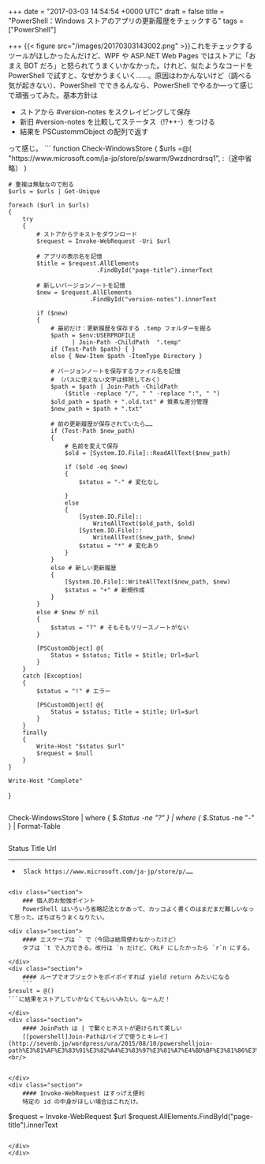 
+++
date = "2017-03-03 14:54:54 +0000 UTC"
draft = false
title = "PowerShell：Windows ストアのアプリの更新履歴をチェックする"
tags = ["PowerShell"]

+++
{{< figure src="/images/20170303143002.png"  >}}これをチェックするツールがほしかったんだけど、WPF や ASP.NET Web Pages ではストアに「おまえ BOT だろ」と怒られてうまくいかなかった。けれど、似たようなコードを PowerShell で試すと、なぜかうまくいく……。原因はわかんないけど（調べる気が起きない）、PowerShell でできるんなら、PowerShell でやるか―って感じで頑張ってみた。基本方針は

<ul>
<li>ストアから #version-notes をスクレイピングして保存</li>
<li>新旧 #version-notes を比較してステータス（!?*+-）をつける</li>
<li>結果を PSCustomｍObject の配列で返す</li>
</ul>って感じ。
```
function Check-WindowsStore
{
    $urls =@(
        "https://www.microsoft.com/ja-jp/store/p/swarm/9wzdncrdrsq1",
          :（途中省略）
    )

    # 重複は無駄なので削る
    $urls = $urls | Get-Unique

    foreach ($url in $urls)
    {
        try
        {
            # ストアからテキストをダウンロード 
            $request = Invoke-WebRequest -Uri $url
            
            # アプリの表示名を記憶
            $title = $request.AllElements
                             .FindById("page-title").innerText

            # 新しいバージョンノートを記憶
            $new = $request.AllElements
                           .FindById("version-notes").innerText

            if ($new)
            {
                # 最初だけ：更新履歴を保存する .temp フォルダーを掘る
                $path = $env:USERPROFILE 
                      | Join-Path -ChildPath  ".temp"
                if (Test-Path $path) { } 
                else { New-Item $path -ItemType Directory }

                # バージョンノートを保存するファイル名を記憶
                # （パスに使えない文字は排除しておく）
                $path = $path | Join-Path -ChildPath
                    ($title -replace "/", " " -replace ":", " ")
                $old_path = $path + ".old.txt" # 質素な差分管理
                $new_path = $path + ".txt"

                # 前の更新履歴が保存されていたら……
                if (Test-Path $new_path)
                {
                    # 名前を変えて保存
                    $old = [System.IO.File]::ReadAllText($new_path)

                    if ($old -eq $new)
                    {
                        $status = "-" # 変化なし
                    
                    }
                    else
                    {
                        [System.IO.File]::
                            WriteAllText($old_path, $old)
                        [System.IO.File]::
                            WriteAllText($new_path, $new)
                        $status = "*" # 変化あり
                    }
                }
                else # 新しい更新履歴
                {
                    [System.IO.File]::WriteAllText($new_path, $new)
                    $status = "+" # 新規作成
                }
            }
            else # $new が nil
            {
                $status = "?" # そもそもリリースノートがない
            }

            [PSCustomObject] @{ 
                Status = $status; Title = $title; Url=$url
            }
        }
        catch [Exception]
        {
            $status = "!" # エラー

            [PSCustomObject] @{ 
                Status = $status; Title = $title; Url=$url
            }
        }
        finally
        {
            Write-Host "$status $url"
            $request = $null
        }
    }

    Write-Host "Complete"
}
```この前は Slack のバージョン履歴が更新されたので、
```
Check-WindowsStore
    | where { $_.Status -ne "?" } 
    | where { $_.Status -ne "-" } 
    | Format-Table
```を実行すると、
```
Status Title Url 
------ ----- ---
*      Slack https://www.microsoft.com/ja-jp/store/p/……
```が出力される。

<div class="section">
    ### 個人的お勉強ポイント
    PowerShell はいろいろ省略記法とかあって、カッコよく書くのはまだまだ難しいなって思った。ぼちぼちうまくなりたい。

<div class="section">
    #### エスケープは ` で（今回は結局使わなかったけど）
    タブは `t で入力できる。改行は `n だけど、CRLF にしたかったら `r`n にする。

</div>
<div class="section">
    #### ループでオブジェクトをポイポイすれば yield return みたいになる
    ```
$result = @()
```に結果をストアしていかなくてもいいみたい。なーんだ！

</div>
<div class="section">
    #### JoinPath は | で繋ぐとネストが避けられて美しい
    [[powershell]Join-Pathはパイプで使うとキレイ](http://sevenb.jp/wordpress/ura/2015/08/10/powershelljoin-path%E3%81%AF%E3%83%91%E3%82%A4%E3%83%97%E3%81%A7%E4%BD%BF%E3%81%86%E3%81%A8%E3%82%AD%E3%83%AC%E3%82%A4/)<br/>


</div>
<div class="section">
    #### Invoke-WebRequest はすっげえ便利
    特定の id の中身がほしい場合はこれだけ。
```
$request = Invoke-WebRequest $url
$request.AllElements.FindById("page-title").innerText
```リンクや画像だけをストアしてるメンバーもある！XPath 使えたらもっと便利なのになぁ（涎

</div>
</div>

